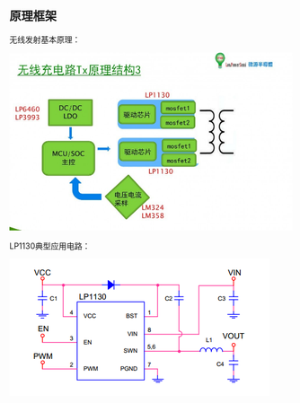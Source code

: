 ## 原理框架

无线发射基本原理：

![1555577640383](Untitled/1555577640383.png)

LP1130典型应用电路：

![1555577551523](Untitled/1555577551523.png)

